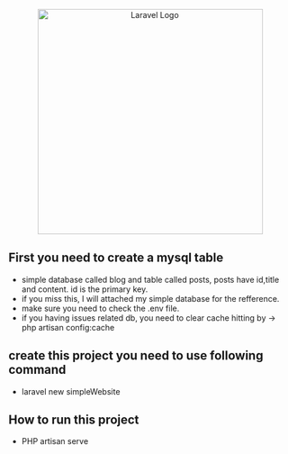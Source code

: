 <p align="center"><a href="https://laravel.com" target="_blank"><img src="https://raw.githubusercontent.com/laravel/art/master/logo-lockup/5%20SVG/2%20CMYK/1%20Full%20Color/laravel-logolockup-cmyk-red.svg" width="400" alt="Laravel Logo"></a></p>

## First you need to create a mysql table

- simple database called blog and table called posts, posts have id,title and content. id is the primary key.
- if you miss this, I will attached my simple database for the refference.
- make sure you need to check the .env file.
- if you having issues related db, you need to clear cache hitting by -> php artisan config:cache

## create this project you need to use following command
- laravel new simpleWebsite

## How to run this project

-   PHP artisan serve
